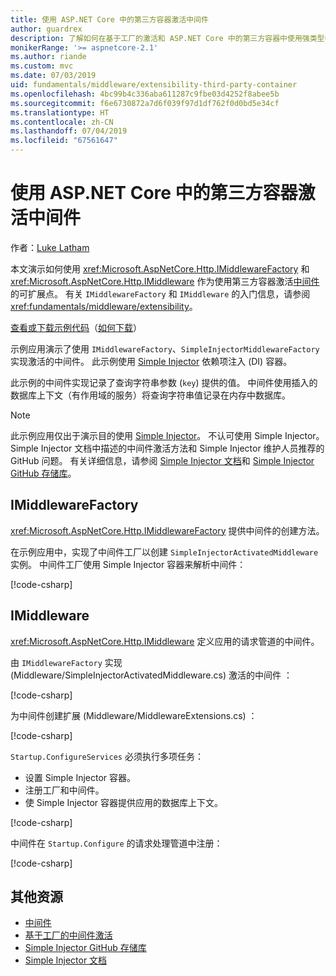 ```yaml
---
title: 使用 ASP.NET Core 中的第三方容器激活中间件
author: guardrex
description: 了解如何在基于工厂的激活和 ASP.NET Core 中的第三方容器中使用强类型中间件。
monikerRange: '>= aspnetcore-2.1'
ms.author: riande
ms.custom: mvc
ms.date: 07/03/2019
uid: fundamentals/middleware/extensibility-third-party-container
ms.openlocfilehash: 4bc99b4c336aba611287c9fbe03d4252f8abee5b
ms.sourcegitcommit: f6e6730872a7d6f039f97d1df762f0d0bd5e34cf
ms.translationtype: HT
ms.contentlocale: zh-CN
ms.lasthandoff: 07/04/2019
ms.locfileid: "67561647"
---
```

# <a name="middleware-activation-with-a-third-party-container-in-aspnet-core"></a>使用 ASP.NET Core 中的第三方容器激活中间件

作者：[Luke Latham](https://github.com/guardrex)

本文演示如何使用 <xref:Microsoft.AspNetCore.Http.IMiddlewareFactory> 和 <xref:Microsoft.AspNetCore.Http.IMiddleware> 作为使用第三方容器激活[中间件](xref:fundamentals/middleware/index)的可扩展点。 有关 `IMiddlewareFactory` 和 `IMiddleware` 的入门信息，请参阅 <xref:fundamentals/middleware/extensibility>。

[查看或下载示例代码](https://github.com/aspnet/AspNetCore.Docs/tree/master/aspnetcore/fundamentals/middleware/extensibility-third-party-container/samples/)（[如何下载](xref:index#how-to-download-a-sample)）

示例应用演示了使用 `IMiddlewareFactory`、`SimpleInjectorMiddlewareFactory` 实现激活的中间件。 此示例使用 [Simple Injector](https://simpleinjector.org) 依赖项注入 (DI) 容器。

此示例的中间件实现记录了查询字符串参数 (`key`) 提供的值。 中间件使用插入的数据库上下文（有作用域的服务）将查询字符串值记录在内存中数据库。

> [!NOTE]
> 此示例应用仅出于演示目的使用 [Simple Injector](https://github.com/simpleinjector/SimpleInjector)。 不认可使用 Simple Injector。 Simple Injector 文档中描述的中间件激活方法和 Simple Injector 维护人员推荐的 GitHub 问题。 有关详细信息，请参阅 [Simple Injector 文档](https://simpleinjector.readthedocs.io/en/latest/index.html)和 [Simple Injector GitHub 存储库](https://github.com/simpleinjector/SimpleInjector)。

## <a name="imiddlewarefactory"></a>IMiddlewareFactory

<xref:Microsoft.AspNetCore.Http.IMiddlewareFactory> 提供中间件的创建方法。

在示例应用中，实现了中间件工厂以创建 `SimpleInjectorActivatedMiddleware` 实例。 中间件工厂使用 Simple Injector 容器来解析中间件：

[!code-csharp[](extensibility-third-party-container/samples/2.x/SampleApp/Middleware/SimpleInjectorMiddlewareFactory.cs?name=snippet1&highlight=5-8,12)]

## <a name="imiddleware"></a>IMiddleware

<xref:Microsoft.AspNetCore.Http.IMiddleware> 定义应用的请求管道的中间件。

由 `IMiddlewareFactory` 实现 (Middleware/SimpleInjectorActivatedMiddleware.cs) 激活的中间件  ：

[!code-csharp[](extensibility-third-party-container/samples/2.x/SampleApp/Middleware/SimpleInjectorActivatedMiddleware.cs?name=snippet1)]

为中间件创建扩展 (Middleware/MiddlewareExtensions.cs)  ：

[!code-csharp[](extensibility-third-party-container/samples/2.x/SampleApp/Middleware/MiddlewareExtensions.cs?name=snippet1)]

`Startup.ConfigureServices` 必须执行多项任务：

* 设置 Simple Injector 容器。
* 注册工厂和中间件。
* 使 Simple Injector 容器提供应用的数据库上下文。

[!code-csharp[](extensibility-third-party-container/samples/2.x/SampleApp/Startup.cs?name=snippet1)]

中间件在 `Startup.Configure` 的请求处理管道中注册：

[!code-csharp[](extensibility-third-party-container/samples/2.x/SampleApp/Startup.cs?name=snippet2&highlight=13)]

## <a name="additional-resources"></a>其他资源

* [中间件](xref:fundamentals/middleware/index)
* [基于工厂的中间件激活](xref:fundamentals/middleware/extensibility)
* [Simple Injector GitHub 存储库](https://github.com/simpleinjector/SimpleInjector)
* [Simple Injector 文档](https://simpleinjector.readthedocs.io/en/latest/index.html)
